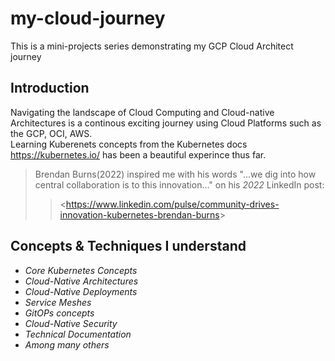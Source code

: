
# my-cloud-journey

This is a mini-projects series demonstrating my GCP Cloud Architect journey

## Introduction

Navigating the landscape of Cloud Computing and Cloud-native Architectures is a continous exciting journey using Cloud Platforms such as the GCP, OCI, AWS.  
Learning Kuberenets concepts from the Kubernetes docs <https://kubernetes.io/> has been a beautiful experince thus far.

> Brendan Burns(2022) inspired me with his words "...we dig into how central collaboration is to this innovation..." on his *2022* LinkedIn post:  
> > <<https://www.linkedin.com/pulse/community-drives-innovation-kubernetes-brendan-burns>>  

## Concepts & Techniques I understand

- *Core Kubernetes Concepts*
- *Cloud-Native Architectures*
- *Cloud-Native Deployments*
- *Service Meshes*
- *GitOPs concepts*
- *Cloud-Native Security*
- *Technical Documentation*
- *Among many others*
